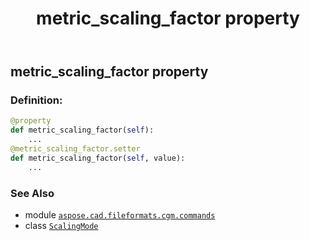 ﻿---
title: metric_scaling_factor property
second_title: Aspose.CAD for Python via .NET API References
description: 
type: docs
weight: 80
url: /python-net/aspose.cad.fileformats.cgm.commands/scalingmode/metric_scaling_factor/
is_root: false
---

## metric_scaling_factor property

### Definition:
```python
@property
def metric_scaling_factor(self):
    ...
@metric_scaling_factor.setter
def metric_scaling_factor(self, value):
    ...
```

### See Also
* module [`aspose.cad.fileformats.cgm.commands`](../../)
* class [`ScalingMode`](/cad/python-net/aspose.cad.fileformats.cgm.commands/scalingmode)
